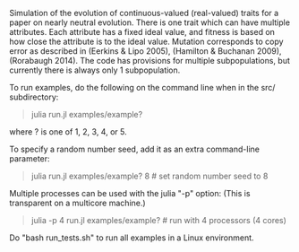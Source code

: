 Simulation of the evolution of continuous-valued (real-valued) traits for a paper on nearly neutral evolution.
There is one trait which can have multiple attributes.  Each attribute has a fixed ideal value, and fitness
is based on how close the attribute is to the ideal value.  Mutation corresponds to copy error as described in 
(Eerkins & Lipo 2005), (Hamilton & Buchanan 2009), (Rorabaugh 2014).  The code has provisions for multiple
subpopulations, but currently there is always only 1 subpopulation.

To run examples, do the following on the command line when in the src/ subdirectory:

> julia run.jl examples/example?

where ? is one of 1, 2, 3, 4, or 5.  

To specify a random number seed, add it as an extra command-line parameter:

> julia run.jl examples/example? 8   # set random number seed to 8

Multiple processes can be used with the julia "-p" option:
(This is transparent on a multicore machine.)

> julia -p 4 run.jl examples/example?     # run with 4 processors (4 cores)

Do "bash run_tests.sh" to run all examples in a Linux environment.
